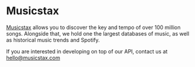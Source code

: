 # Musicstax

[Musicstax](https://musicstax.com) allows you to discover the key and tempo of over 100 million songs. Alongside that, we hold one the largest databases of music, as well as historical music trends and Spotify.

If you are interested in developing on top of our API, contact us at hello@musicstax.com
